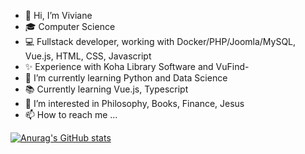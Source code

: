- 👋 Hi, I’m Viviane
- 🎓 Computer Science 
- 💻 Fullstack developer, working with Docker/PHP/Joomla/MySQL, Vue.js, HTML, CSS, Javascript
- ✨ Experience with Koha Library Software and VuFind- 
- 🌱 I’m currently learning Python and Data Science
- 📚 Currently learning Vue.js, Typescript
- 👀 I’m interested in Philosophy, Books, Finance, Jesus
- 📫 How to reach me ...

[![Anurag's GitHub stats](https://github-readme-stats.vercel.app/api?username=cest-ijsn)](https://github.com/anuraghazra/github-readme-stats)

<!---
vivi42/vivi42 is a ✨ special ✨ repository because its `README.md` (this file) appears on your GitHub profile.
You can click the Preview link to take a look at your changes.
--->
